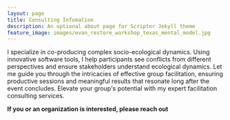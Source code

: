```yaml
---
layout: page
title: Consulting Infomation 
description: An optional about page for Scriptor Jekyll theme
feature_image: images/evan_restore_workshop_texas_mental_model.jpg
---
```


I specialize in co-producing complex socio-ecological dynamics. Using innovative software tools, I help participants see conflicts from different perspectives and ensure stakeholders understand ecological dynamics. Let me guide you through the intricacies of effective group facilitation, ensuring productive sessions and meaningful results that resonate long after the event concludes. Elevate your group's potential with my expert facilitation consulting services.


**If you or an organization is interested, please reach out**


